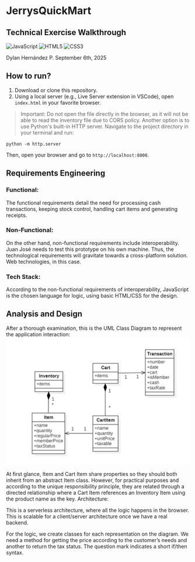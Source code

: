 # JerrysQuickMart
## Technical Exercise Walkthrough
![JavaScript](https://shields.io/badge/JavaScript-F7DF1E?logo=JavaScript&logoColor=000&style=flat-square)
![HTML5](https://shields.io/badge/HTML5-E34F26?logo=HTML5&logoColor=fff&style=flat-square)
![CSS3](https://shields.io/badge/CSS3-1572B6?logo=CSS3&logoColor=fff&style=flat-square)

Dylan Hernández P.
September 6th, 2025
## How to run?
1. Download or clone this repository.
2. Using a local server (e.g., Live Server extension in VSCode), open `index.html` in your favorite browser.
> Important: Do not open the file directly in the browser, as it will not be able to read the inventory file due to CORS policy.
Another option is to use Python's built-in HTTP server. Navigate to the project directory in your terminal and run:

 ```
 python -m http.server
 ```
 
Then, open your browser and go to `http://localhost:8000`.
## Requirements Engineering
### Functional:
The functional requirements detail the need for processing cash transactions, keeping stock control, handling cart items and generating receipts.
### Non-Functional:
On the other hand, non-functional requirements include interoperability. Juan José needs to test this prototype on his own machine. Thus, the technological requirements will gravitate towards a cross-platform solution. Web technologies, in this case.
### Tech Stack:
According to the non-functional requirements of interoperability, JavaScript is the chosen language for logic, using basic HTML/CSS for the design.
## Analysis and Design
After a thorough examination, this is the UML Class Diagram to represent the application interaction:
<img src="assets/class_diagram.png" alt="UML Class Diagram" width="600"/>

At first glance, Item and Cart Item share properties so they should both inherit from an abstract Item class. However, for practical purposes and according to the unique responsibility principle, they are related through a directed relationship where a Cart Item references an Inventory Item using the product name as the key.
Architecture:

This is a serverless architecture, where all the logic happens in the browser. This is scalable for a client/server architecture once we have a real backend.

For the logic, we create classes for each representation on the diagram. We need a method for getting the price according to the customer’s needs and another to return the tax status. The question mark indicates a short if/then syntax. 


